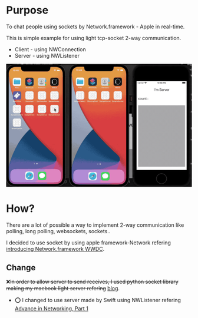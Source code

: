 
# Purpose

To chat people using sockets by Network.framework - Apple in real-time.

This is simple example for using light tcp-socket 2-way communication.  
- Client -  using NWConnection
- Server - using NWListener

![chat](source/socket3.gif)

# How? 

There are a lot of possible a way to implement 2-way communication like polling, long polling, websockets, sockets.. 

I decided to use socket by using apple framework-Network refering [introducing Network.framework WWDC](https://developer.apple.com/videos/play/wwdc2018/715).

## Change 
❌~~In order to allow server to send receives,  I used python socket library making my macbook light server refering~~ [blog](https://nalara12200.tistory.com/153).
- ⭕️ I changed to use server made by Swift using NWListener refering [Advance in Networking, Part 1](https://developer.apple.com/videos/play/wwdc2019/712/)
